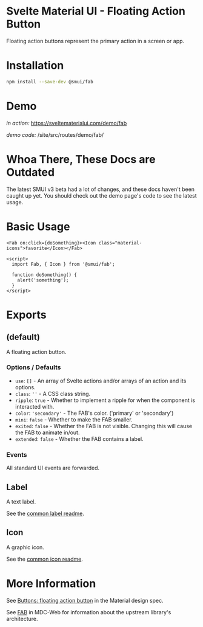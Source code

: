 # Svelte Material UI - Floating Action Button

Floating action buttons represent the primary action in a screen or app.

# Installation

```sh
npm install --save-dev @smui/fab
```

# Demo

_in action:_ https://sveltematerialui.com/demo/fab

_demo code:_ /site/src/routes/demo/fab/

# Whoa There, These Docs are Outdated

The latest SMUI v3 beta had a lot of changes, and these docs haven't been caught up yet. You should check out the demo page's code to see the latest usage.

# Basic Usage

```svelte
<Fab on:click={doSomething}><Icon class="material-icons">favorite</Icon></Fab>

<script>
  import Fab, { Icon } from '@smui/fab';

  function doSomething() {
    alert('something');
  }
</script>
```

# Exports

## (default)

A floating action button.

### Options / Defaults

- `use`: `[]` - An array of Svelte actions and/or arrays of an action and its options.
- `class`: `''` - A CSS class string.
- `ripple`: `true` - Whether to implement a ripple for when the component is interacted with.
- `color`: `'secondary'` - The FAB's color. ('primary' or 'secondary')
- `mini`: `false` - Whether to make the FAB smaller.
- `exited`: `false` - Whether the FAB is not visible. Changing this will cause the FAB to animate in/out.
- `extended`: `false` - Whether the FAB contains a label.

### Events

All standard UI events are forwarded.

## Label

A text label.

See the [common label readme](/packages/common/README.md#label).

## Icon

A graphic icon.

See the [common icon readme](/packages/common/README.md#icon).

# More Information

See [Buttons: floating action button](https://material.io/components/buttons-floating-action-button) in the Material design spec.

See [FAB](https://github.com/material-components/material-components-web/tree/v10.0.0/packages/mdc-fab) in MDC-Web for information about the upstream library's architecture.
